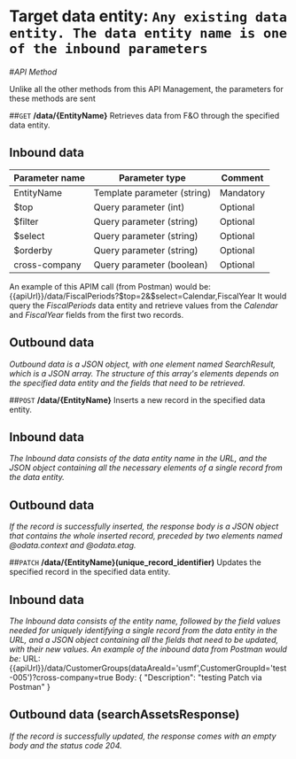 # Target data entity: `Any existing data entity. The data entity name is one of the inbound parameters`

#_API Method_

Unlike all the other methods from this API Management, the parameters for these methods are sent 

##`GET` **/data/{EntityName}**
Retrieves data from F&O through the specified data entity.

## Inbound data
| Parameter name| Parameter type | Comment |
|--|--|--|
| EntityName | Template parameter (string) | Mandatory |
| $top | Query parameter (int) | Optional |
| $filter | Query parameter (string) | Optional |
| $select | Query parameter (string) | Optional |
| $orderby | Query parameter (string) | Optional |
| cross-company | Query parameter (boolean) | Optional |

An example of this APIM call (from Postman) would be:
{{apiUrl}}/data/FiscalPeriods?$top=2&$select=Calendar,FiscalYear
It would query the _FiscalPeriods_ data entity and retrieve values from the _Calendar_ and _FiscalYear_ fields from the first two records.

## Outbound data
_Outbound data is a JSON object, with one element named SearchResult, which is a JSON array. The structure of this array's elements depends on the specified data entity and the fields that need to be retrieved._

##`POST` **/data/{EntityName}**
Inserts a new record in the specified data entity.

## Inbound data
_The Inbound data consists of the data entity name in the URL, and the JSON object containing all the necessary elements of a single record from the data entity._

## Outbound data
_If the record is successfully inserted, the response body is a JSON object that contains the whole inserted record, preceded by two elements named @odata.context and @odata.etag._


##`PATCH` **/data/{EntityName}(unique_record_identifier)**
Updates the specified record in the specified data entity.

## Inbound data
_The Inbound data consists of the entity name, followed by the field values needed for uniquely identifying a single record from the data entity in the URL, and a JSON object containing all the fields that need to be updated, with their new values. An example of the inbound data from Postman would be:_
URL:
{{apiUrl}}/data/CustomerGroups(dataAreaId='usmf',CustomerGroupId='test-005')?cross-company=true
Body:
{
    "Description": "testing Patch via Postman"
}

## Outbound data (searchAssetsResponse)
_If the record is successfully updated, the response comes with an empty body and the status code 204._